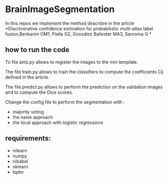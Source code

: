 # BrainImageSegmentation

In this repos we implement the method describre in the article *Discriminative confidence estimation for probabilistic multi-atlas label fusion,Benkarim OM1, Piella G2, González Ballester MA3, Sanroma G 
*

## how to run the code 
To file ants.py allows to register the images to the mni template. 

The file train.py allows to train the classifiers to compute the coefficients Cij defined in the article. 

The file predict.py allows to perform the prediction on the validation images and to compute the Dice scores. 


Change the config file to perform the segmentation with : 

- majority voting 
- the naive approach 
- the local approach with logistic regressions

## requirements:
- nilearn
- numpy 
- nibabel
- sklearn
- tqdm 


